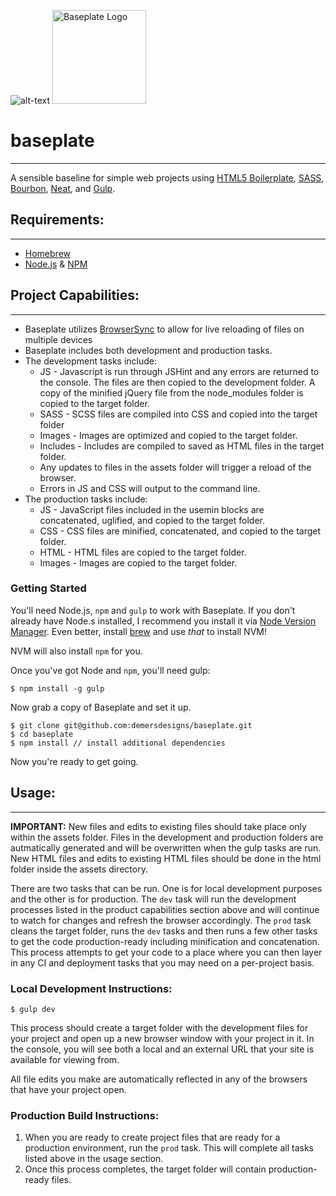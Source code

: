 ![alt-text](https://dl.dropbox.com/s/6n3pxjt5s82bapy/baseplate-logo.png?dl=1 "Baseplate Logo")
<img src="https://dl.dropbox.com/s/6n3pxjt5s82bapy/baseplate-logo.png?dl=1" alt="Baseplate Logo" width="150" />
# baseplate
---
A sensible baseline for simple web projects using [HTML5 Boilerplate](https://github.com/h5bp/html5-boilerplate), [SASS](http://sass-lang.com/), [Bourbon](http://bourbon.io/), [Neat](http://neat.bourbon.io/), and [Gulp](http://gulpjs.com/).

## Requirements:
---
* [Homebrew](http://brew.sh/)
* [Node.js](http://nodejs.org) & [NPM](https://www.npmjs.org/)

## Project Capabilities:
---
* Baseplate utilizes [BrowserSync](http://www.browsersync.io/) to allow for live reloading of files on multiple devices
* Baseplate includes both development and production tasks.
* The development tasks include:
    * JS - Javascript is run through JSHint and any errors are returned to the console. The files are then copied to the development folder. A copy of the minified jQuery file from the node_modules folder is copied to the target folder.
    * SASS - SCSS files are compiled into CSS and copied into the target folder
    * Images - Images are optimized and copied to the target folder.
    * Includes - Includes are compiled to saved as HTML files in the target folder.
    * Any updates to files in the assets folder will trigger a reload of the browser.
    * Errors in JS and CSS will output to the command line.
* The production tasks include:
    * JS - JavaScript files included in the usemin blocks are concatenated, uglified, and copied to the target folder.
    * CSS - CSS files are minified, concatenated, and copied to the target folder.
    * HTML - HTML files are copied to the target folder.
    * Images - Images are copied to the target folder.

### Getting Started
You'll need Node.js, `npm` and `gulp` to work with Baseplate. If you don't already have Node.s installed, I recommend you install it via [Node Version Manager](https://github.com/creationix/nvm). Even better, install [brew](http://brew.sh) and use _that_ to install NVM!

NVM will also install `npm` for you.

Once you've got Node and `npm`, you'll need gulp:

```
$ npm install -g gulp
```

Now grab a copy of Baseplate and set it up.

```
$ git clone git@github.com:demersdesigns/baseplate.git
$ cd baseplate
$ npm install // install additional dependencies
```

Now you're ready to get going.

## Usage:
---
**IMPORTANT:** New files and edits to existing files should take place only within the assets folder. Files in the development and production folders are autmatically generated and will be overwritten when the gulp tasks are run. New HTML files and edits to existing HTML files should be done in the html folder inside the assets directory.

There are two tasks that can be run. One is for local development purposes and the other is for production. The `dev` task will run the development processes listed in the product capabilities section above and will continue to watch for changes and refresh the browser accordingly. The `prod` task cleans the target folder, runs the `dev` tasks and then runs a few other tasks to get the code production-ready including minification and concatenation. This process attempts to get your code to a place where you can then layer in any CI and deployment tasks that you may need on a per-project basis.

### Local Development Instructions:

```
$ gulp dev
```

This process should create a target folder with the development files for your project and open up a new browser window with your project in it. In the console, you will see both a local and an external URL that your site is available for viewing from.

All file edits you make are automatically reflected in any of the browsers that have your project open.

### Production Build Instructions:
1. When you are ready to create project files that are ready for a production environment, run the `prod` task. This will complete all tasks listed above in the usage section.
2. Once this process completes, the target folder will contain production-ready files.
